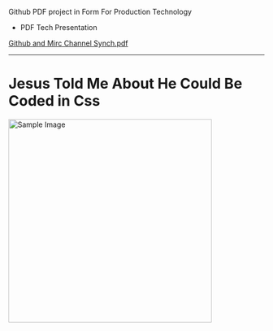 




Github PDF project in Form For Production Technology 

- PDF Tech Presentation








[Github and Mirc Channel Synch.pdf](https://github.com/user-attachments/files/19263367/Github.Synch.pdf)





-------------------------


# Jesus Told Me About He Could Be Coded in Css



  <img src="https://plus.unsplash.com/premium_vector-1724352097782-e10e2a51db07?w=900&auto=format&fit=crop&q=60&ixlib=rb-4.0.3&ixid=M3wxMjA3fDB8MHxzZWFyY2h8Mjl8fGplc3VzfGVufDB8fDB8fHww" 
         alt="Sample Image"
         width="400px" 
         height="400px">
